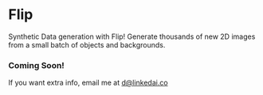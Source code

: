# Flip
Synthetic Data generation with Flip! Generate thousands of new 2D images from a small batch of objects and backgrounds.

### Coming Soon!

If you want extra info, email me at d@linkedai.co
